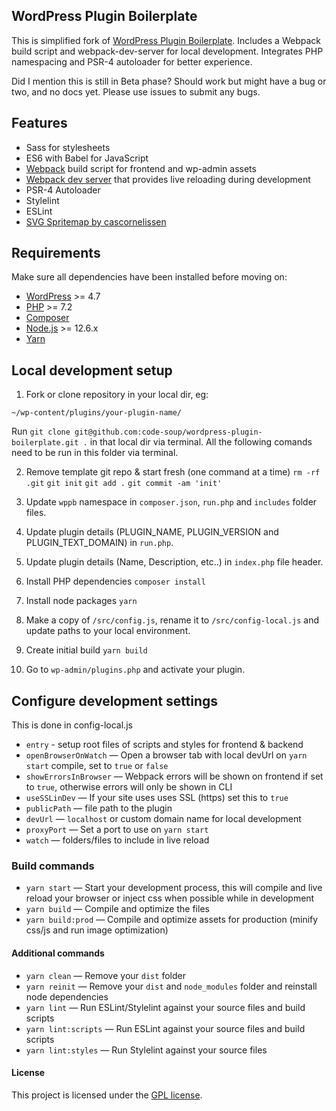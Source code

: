 ## WordPress Plugin Boilerplate
This is simplified fork of [WordPress Plugin Boilerplate](https://github.com/DevinVinson/WordPress-Plugin-Boilerplate).
Includes a Webpack build script and webpack-dev-server for local development.
Integrates PHP namespacing and PSR-4 autoloader for better experience.

Did I mention this is still in Beta phase?
Should work but might have a bug or two, and no docs yet.
Please use issues to submit any bugs.


## Features
* Sass for stylesheets
* ES6 with Babel for JavaScript
* [Webpack](https://webpack.github.io) build script for frontend and wp-admin assets
* [Webpack dev server](https://github.com/webpack/webpack-dev-server) that provides live reloading during development
* PSR-4 Autoloader
* Stylelint
* ESLint
* [SVG Spritemap by cascornelissen](https://github.com/cascornelissen/svg-spritemap-webpack-plugin)


## Requirements
Make sure all dependencies have been installed before moving on:
* [WordPress](https://wordpress.org/) >= 4.7
* [PHP](http://php.net/manual/en/install.php) >= 7.2
* [Composer](https://getcomposer.org/download/)
* [Node.js](http://nodejs.org/) >= 12.6.x
* [Yarn](https://yarnpkg.com/en/docs/install)



## Local development setup
1. Fork or clone repository in your local dir, eg:
```shell
~/wp-content/plugins/your-plugin-name/
```
Run `git clone git@github.com:code-soup/wordpress-plugin-boilerplate.git .` in that local dir via terminal.
All the following comands need to be run in this folder via terminal.

2. Remove template git repo & start fresh (one command at a time)
`rm -rf .git`
`git init`
`git add .`
`git commit -am 'init'`

3. Update `wppb` namespace in `composer.json`, `run.php` and `includes` folder files.

4. Update plugin details (PLUGIN_NAME, PLUGIN_VERSION and PLUGIN_TEXT_DOMAIN) in `run.php`.

5. Update plugin details (Name, Description, etc..) in `index.php` file header.

6. Install PHP dependencies
`composer install`

7. Install node packages
`yarn`

8. Make a copy of `/src/config.js`, rename it to `/src/config-local.js` and update paths to your local environment.

9. Create initial build
`yarn build`

10. Go to `wp-admin/plugins.php` and activate your plugin.


## Configure development settings
This is done in config-local.js
* `entry` - setup root files of scripts and styles for frontend & backend
* `openBrowserOnWatch` — Open a browser tab with local devUrl on `yarn start` compile, set to `true` or `false`
* `showErrorsInBrowser` — Webpack errors will be shown on frontend if set to `true`, otherwise errors will only be shown in CLI
* `useSSLinDev` — If your site uses uses SSL (https) set this to `true`
* `publicPath` — file path to the plugin
* `devUrl` — `localhost` or custom domain name for local development
* `proxyPort` — Set a port to use on `yarn start`
* `watch` — folders/files to include in live reload


### Build commands
* `yarn start` — Start your development process, this will compile and live reload your browser or inject css when possible while in development
* `yarn build` — Compile and optimize the files
* `yarn build:prod` — Compile and optimize assets for production (minify css/js and run image optimization)


#### Additional commands
* `yarn clean` — Remove your `dist` folder
* `yarn reinit` — Remove your `dist` and `node_modules` folder and reinstall node dependencies
* `yarn lint` — Run ESLint/Stylelint against your source files and build scripts
* `yarn lint:scripts` — Run ESLint against your source files and build scripts
* `yarn lint:styles` — Run Stylelint against your source files


#### License
This project is licensed under the [GPL license](http://www.gnu.org/licenses/gpl-3.0.txt).